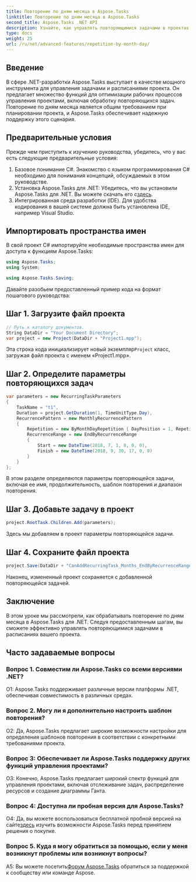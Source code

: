 ```yaml
---
title: Повторение по дням месяца в Aspose.Tasks
linktitle: Повторение по дням месяца в Aspose.Tasks
second_title: Aspose.Tasks .NET API
description: Узнайте, как управлять повторяющимися задачами в проектах .NET с помощью Aspose.Tasks. Пошаговое руководство по обработке повторений по дням месяца.
type: docs
weight: 25
url: /ru/net/advanced-features/repetition-by-month-day/
---
```

## Введение

В сфере .NET-разработки Aspose.Tasks выступает в качестве мощного инструмента для управления задачами и расписаниями проекта. Он предлагает множество функций для оптимизации рабочих процессов управления проектами, включая обработку повторяющихся задач. Повторение по дням месяца является общим требованием при планировании проекта, и Aspose.Tasks обеспечивает надежную поддержку этого сценария.

## Предварительные условия

Прежде чем приступить к изучению руководства, убедитесь, что у вас есть следующие предварительные условия:

1. Базовое понимание C#. Знакомство с языком программирования C# необходимо для понимания концепций, обсуждаемых в этом руководстве.
2. Установка Aspose.Tasks для .NET: Убедитесь, что вы установили Aspose.Tasks для .NET. Вы можете скачать его с[здесь](https://releases.aspose.com/tasks/net/).
3. Интегрированная среда разработки (IDE). Для удобства кодирования в вашей системе должна быть установлена IDE, например Visual Studio.

## Импортировать пространства имен

В свой проект C# импортируйте необходимые пространства имен для доступа к функциям Aspose.Tasks:

```csharp
using Aspose.Tasks;
using System;

using Aspose.Tasks.Saving;

```

Давайте разобьем предоставленный пример кода на формат пошагового руководства:

## Шаг 1. Загрузите файл проекта

```csharp
// Путь к каталогу документов.
String DataDir = "Your Document Directory";
var project = new Project(DataDir + "Project1.mpp");
```

 Эта строка кода инициализирует новый экземпляр`Project` класс, загружая файл проекта с именем «Project1.mpp».

## Шаг 2. Определите параметры повторяющихся задач

```csharp
var parameters = new RecurringTaskParameters
{
    TaskName = "t1",
    Duration = project.GetDuration(1, TimeUnitType.Day),
    RecurrencePattern = new MonthlyRecurrencePattern
    {
        Repetition = new ByMonthDayRepetition { DayPosition = 1, RepetitionInterval = 2 },
        RecurrenceRange = new EndByRecurrenceRange
        {
            Start = new DateTime(2018, 7, 1, 8, 0, 0),
            Finish = new DateTime(2018, 9, 30, 17, 0, 0)
        }
    }
};
```

В этом разделе определяются параметры повторяющейся задачи, включая ее имя, продолжительность, шаблон повторения и диапазон повторения.

## Шаг 3. Добавьте задачу в проект

```csharp
project.RootTask.Children.Add(parameters);
```

Здесь мы добавляем в проект параметры повторяющейся задачи.

## Шаг 4. Сохраните файл проекта

```csharp
project.Save(DataDir + "CanAddRecurringTask_Months_EndByRecurrenceRange_Test_out.mpp", SaveFileFormat.Mpp);
```

Наконец, измененный проект сохраняется с добавленной повторяющейся задачей.

## Заключение

В этом уроке мы рассмотрели, как обрабатывать повторение по дням месяца в Aspose.Tasks для .NET. Следуя предоставленным шагам, вы сможете эффективно управлять повторяющимися задачами в расписаниях вашего проекта.

## Часто задаваемые вопросы

### Вопрос 1. Совместим ли Aspose.Tasks со всеми версиями .NET?

О1: Aspose.Tasks поддерживает различные версии платформы .NET, обеспечивая совместимость в различных средах.

### Вопрос 2. Могу ли я дополнительно настроить шаблон повторения?

О2: Да, Aspose.Tasks предлагает широкие возможности настройки для определения шаблонов повторения в соответствии с конкретными требованиями проекта.

### Вопрос 3: Обеспечивает ли Aspose.Tasks поддержку других функций управления проектами?

О3: Конечно, Aspose.Tasks предлагает широкий спектр функций для управления проектами, включая отслеживание задач, распределение ресурсов и создание диаграммы Ганта.

### Вопрос 4: Доступна ли пробная версия для Aspose.Tasks?

 О4: Да, вы можете воспользоваться бесплатной пробной версией на сайте[здесь](https://releases.aspose.com/) изучить возможности Aspose.Tasks перед принятием решения о покупке.

### Вопрос 5. Куда я могу обратиться за помощью, если у меня возникнут проблемы или возникнут вопросы?

 A5: Вы можете посетить[Форум Aspose.Tasks](https://forum.aspose.com/c/tasks/15) обратиться за поддержкой к сообществу или команде Aspose.